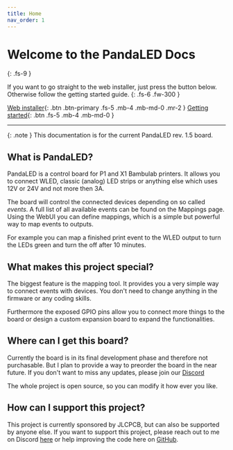 ```yaml
---
title: Home
nav_order: 1
---
```


# Welcome to the PandaLED Docs
{: .fs-9 }

If you want to go straight to the web installer, just press the button below. 
Otherwise follow the getting started guide.
{: .fs-6 .fw-300 }

[Web installer](https://derdeno.github.io/PandaLED/web-installer.html){: .btn .btn-primary .fs-5 .mb-4 .mb-md-0 .mr-2 }
[Getting started](#getting-started){: .btn .fs-5 .mb-4 .mb-md-0 }

---

{: .note }
This documentation is for the current PandaLED rev. 1.5 board.


## What is PandaLED?
PandaLED is a control board for P1 and X1 Bambulab printers.
It allows you to connect WLED, classic (analog) LED strips or anything else which uses 12V or 24V and not more then 3A.

The board will control the connected devices depending on so called _events_. A full list of all available events can be found on the Mappings page.
Using the WebUI you can define mappings, which is a simple but powerful way to map events to outputs.

For example you can map a finished print event to the WLED output to turn the LEDs green and turn the off after 10 minutes.


## What makes this project special?
The biggest feature is the mapping tool. It provides you a very simple way to connect events with devices.
You don't need to change anything in the firmware or any coding skills.

Furthermore the exposed GPIO pins allow you to connect more things to the board or design a custom expansion board to expand the functionalities.


## Where can I get this board?
Currently the board is in its final development phase and therefore not purchasable.
But I plan to provide a way to preorder the board in the near future.
If you don't want to miss any updates, please join our [Discord](https://discord.gg/8VhnsCXKun)

The whole project is open source, so you can modify it how ever you like.


## How can I support this project?
This project is currently sponsored by JLCPCB, but can also be supported by anyone else.
If you want to support this project, please reach out to me on Discord [here](https://discord.gg/8VhnsCXKun) or help improving the code here on [GitHub](https://github.com/derDeno/PandaLED).